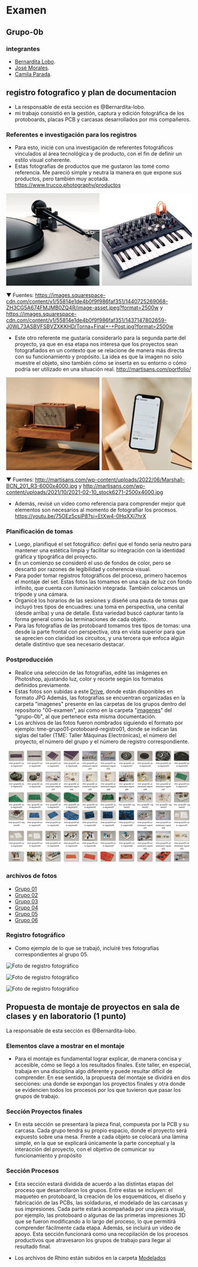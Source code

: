 # Examen

## Grupo-0b

### integrantes

- [Bernardita Lobo](https://github.com/Bernardita-lobo).
- [José Morales](https://github.com/jotamorales-romulus).
- [Camila Parada](https://github.com/Camila-Parada).

## registro fotografico y plan de documentacion

- La responsable de esta sección es @Bernardita-lobo.
- mi trabajo consistió en la gestión, captura y edición fotográfica de los protoboards, placas PCB y carcasas desarrollados por mis compañeros.

### Referentes e investigación para los registros

- Para esto, inicié con una investigación de referentes fotográficos vinculados al área tecnológica y de producto, con el fin de definir un estilo visual coherente.
- Estas fotografías de productos que me gustaron las tomé como referencia. Me pareció simple y neutra la manera en que expone sus productos, pero también muy acotada. <https://www.trucco.photography/productos>

![Foto de referente fotográfico](./imagenes/referentes/tme-proyecto02-referente02.jpeg)

▼ Fuentes: <https://images.squarespace-cdn.com/content/v1/55814e1de4b0f9f986faf351/1440725269068-ZH3CG5A674FMJMB0ZQ4R/image-asset.jpeg?format=2500w> y <https://images.squarespace-cdn.com/content/v1/55814e1de4b0f9f986faf351/1437147802659-J0WL73ASBVFSBVZXKKHD/Torna+Final+-+Post.jpg?format=2500w>

- Este otro referente me gustaría considerarlo para la segunda parte del proyecto, ya que en esa etapa nos interesa que los proyectos sean fotografiados en un contexto que se relacione de manera más directa con su funcionamiento y propósito. La idea es que la imagen no solo muestre el objeto, sino también cómo se inserta en su entorno o cómo podría ser utilizado en una situación real. <http://martisans.com/portfolio/>

![Foto de referente fotográfico](./imagenes/referentes/tme-proyecto02-referente03.jpeg)

▼ Fuentes: <http://martisans.com/wp-content/uploads/2022/06/Marshall-BCN_201_R3-6000x4000.jpg> y  <http://martisans.com/wp-content/uploads/2021/10/2021-02-10_stock6271-2500x4000.jpg>

- Además, revisé un video como referencia para comprender mejor qué elementos son necesarios al momento de fotografiar los procesos. <https://youtu.be/75OEz5csiP8?si=EtXw4-0HqXXj7hrX>

### Planificación de tomas

- Luego, planifiqué el set fotográfico: definí que el fondo sería neutro para mantener una estética limpia y facilitar su integración con la identidad gráfica y tipográfica del proyecto.
- En un comienzo se consideró el uso de fondos de color, pero se descartó por razones de legibilidad y coherencia visual.
- Para poder tomar registros fotográficos del proceso, primero hacemos el montaje del set. Estas fotos las tomamos en una caja de luz con fondo infinito, que cuenta con iluminación integrada. También colocamos un trípode y una cámara.
- Organicé los horarios de las sesiones y diseñé una pauta de tomas que incluyó tres tipos de encuadres: una toma en perspectiva, una cenital (desde arriba) y una de detalle. Esta variedad buscó capturar tanto la forma general como las terminaciones de cada objeto.
- Para las fotografías de las protoboard tomamos tres tipos de tomas: una desde la parte frontal con perspectiva, otra en vista superior para que se aprecien con claridad los circuitos, y una tercera que enfoca algún detalle distintivo que sea necesario destacar.

### Postproducción

- Realice una selección de las fotografías, edité las imágenes en Photoshop, ajustando luz, color y recorte según los formatos definidos previamente.
- Estas fotos son subidas a este [Drive](<https://drive.google.com/drive/folders/1OwoyJ_nTuie-A1s_U5647DsOHI4zlNnj?usp=drive_link>), donde están disponibles en formato JPG Además, las fotografías se encuentran organizadas en la carpeta "imagenes" presente en las carpetas de los grupos dentro del repositorio "00-examen", así como en la carpeta "[imagenes](https://github.com/Bernardita-lobo/dis8644-2025-1-proyectos/tree/main/00-examen/grupo-0b/imagenes)" del "grupo-0b", al que pertenece esta misma documentación.
- Los archivos de las fotos fueron nombrados siguiendo el formato por ejemplo: tme-grupo01-protoboard-registro01, donde se indican las siglas del taller (TME: Taller Máquinas Electrónicas), el número del proyecto, el número del grupo y el número de registro correspondiente.

![Foto de referente fotográfico](./imagenes/referentes/tme-examen-drive.png)

### archivos de fotos

- [Grupo 01](https://github.com/Bernardita-lobo/dis8644-2025-1-proyectos/tree/main/00-examen/grupo-01/imagenes)
- [Grupo 02](https://github.com/Bernardita-lobo/dis8644-2025-1-proyectos/tree/main/00-examen/grupo-02/imagenes)
- [Grupo 03](https://github.com/Bernardita-lobo/dis8644-2025-1-proyectos/tree/main/00-examen/grupo-03/imagenes)
- [Grupo 04](https://github.com/Bernardita-lobo/dis8644-2025-1-proyectos/tree/main/00-examen/grupo-04/imagenes)
- [Grupo 05](https://github.com/Bernardita-lobo/dis8644-2025-1-proyectos/tree/main/00-examen/grupo-05/imagenes)
- [Grupo 06](https://github.com/Bernardita-lobo/dis8644-2025-1-proyectos/tree/main/00-examen/grupo-06/imagenes)

### Registro fotográfico

- Como ejemplo de lo que se trabajó, incluiré tres fotografías correspondientes al grupo 05.

![Foto de registro fotográfico](./imagenes/tme-grupo05-registro02.jpg)

![Foto de registro fotográfico](./imagenes/tme-grupo05-registro03.jpg)

![Foto de registro fotográfico](./imagenes/tme-grupo05-registro04.jpg)

## Propuesta de montaje de proyectos en sala de clases y en laboratorio (1 punto)

La responsable de esta sección es @Bernardita-lobo.

### Elementos clave a mostrar en el montaje

- Para el montaje es fundamental lograr explicar, de manera concisa y accesible, cómo se llegó a los resultados finales. Este taller, en especial, trabaja en una disciplina algo diferente y puede resultar difícil de comprender. En ese sentido, la propuesta del montaje se dividirá en dos secciones: una donde se expongan los proyectos finales y otra donde se evidencien todos los procesos por los que tuvieron que pasar los grupos de trabajo.

### Sección Proyectos finales

- En esta sección se presentará la pieza final, compuesta por la PCB y su carcasa. Cada grupo tendrá su propio espacio, donde el proyecto será expuesto sobre una mesa. Frente a cada objeto se colocará una lámina simple, en la que se explicará únicamente la parte conceptual y la interacción del proyecto, con el objetivo de comunicar su funcionamiento y propósito

### Sección Procesos

- Esta sección estará dividida de acuerdo a las distintas etapas del proceso que desarrollaron los grupos. Entre estas se incluyen: el maqueteo en protoboard, la creación de los esquemáticos, el diseño y fabricación de las PCBs, las soldaduras, el modelado de las carcasas y sus impresiones. Cada parte estará acompañada por una pieza visual, por ejemplo, las protoboard o algunas de las primeras impresiones 3D que se fueron modificando a lo largo del proceso, lo que permitirá comprender fácilmente cada etapa. Además, se incluirá un video de apoyo. Esta sección funcionará como una recopilación de los procesos productivos que atravesaron los grupos de trabajo para llegar al resultado final.

- Los archivos de Rhino están subidos en la carpeta [Modelados](https://github.com/Bernardita-lobo/dis8644-2025-1-proyectos/tree/main/00-proyecto-02/grupo-0b/modelados)
